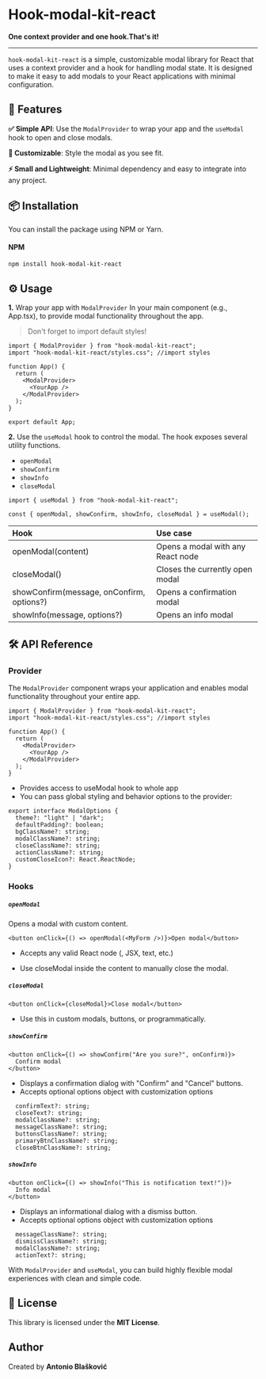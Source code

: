 # **Hook-modal-kit-react**

**One context provider and one hook.That's it!**

---

`hook-modal-kit-react` is a simple, customizable modal library for React that uses a context provider and a hook for handling modal state. It is designed to make it easy to add modals to your React applications with minimal configuration.

## 🚀 **Features**

**✅ Simple API**: Use the `ModalProvider` to wrap your app and the `useModal` hook to open and close modals.

**🎨 Customizable**: Style the modal as you see fit.

**⚡ Small and Lightweight**: Minimal dependency and easy to integrate into any project.

## 📦 **Installation**

You can install the package using NPM or Yarn.

#### NPM

```bash
npm install hook-modal-kit-react
```

## ⚙️ **Usage**

**1.** Wrap your app with `ModalProvider`
In your main component (e.g., App.tsx), to provide modal functionality throughout the app.

> Don't forget to import default styles!

```tsx
import { ModalProvider } from "hook-modal-kit-react";
import "hook-modal-kit-react/styles.css"; //import styles

function App() {
  return (
    <ModalProvider>
      <YourApp />
    </ModalProvider>
  );
}

export default App;
```

**2.** Use the `useModal` hook to control the modal.
The hook exposes several utility functions.

- `openModal`
- `showConfirm`
- `showInfo`
- `closeModal`

```tsx
import { useModal } from "hook-modal-kit-react";

const { openModal, showConfirm, showInfo, closeModal } = useModal();
```

| Hook                                      | Use case                          |
| :---------------------------------------- | :-------------------------------- |
| openModal(content)                        | Opens a modal with any React node |
| closeModal()                              | Closes the currently open modal   |
| showConfirm(message, onConfirm, options?) | Opens a confirmation modal        |
| showInfo(message, options?)               | Opens an info modal               |

## 🛠️ **API Reference**

### **Provider**

The `ModalProvider` component wraps your application and enables modal functionality throughout your entire app.

```tsx
import { ModalProvider } from "hook-modal-kit-react";
import "hook-modal-kit-react/styles.css"; //import styles

function App() {
  return (
    <ModalProvider>
      <YourApp />
    </ModalProvider>
  );
}
```

- Provides access to useModal hook to whole app
- You can pass global styling and behavior options to the provider:

```tsx
export interface ModalOptions {
  theme?: "light" | "dark";
  defaultPadding?: boolean;
  bgClassName?: string;
  modalClassName?: string;
  closeClassName?: string;
  actionClassName?: string;
  customCloseIcon?: React.ReactNode;
}
```

### **Hooks**

##### `openModal`

Opens a modal with custom content.

```tsx
<button onClick={() => openModal(<MyForm />)}>Open modal</button>
```

- Accepts any valid React node (<MyComponent />, JSX, text, etc.)

- Use closeModal inside the content to manually close the modal.

##### `closeModal`

```tsx
<button onClick={closeModal}>Close modal</button>
```

- Use this in custom modals, buttons, or programmatically.

##### `showConfirm`

```tsx
<button onClick={() => showConfirm("Are you sure?", onConfirm)}>
  Confirm modal
</button>
```

- Displays a confirmation dialog with "Confirm" and "Cancel" buttons.
- Accepts optional options object with customization options

```tsx
  confirmText?: string;
  closeText?: string;
  modalClassName?: string;
  messageClassName?: string;
  buttonsClassName?: string;
  primaryBtnClassName?: string;
  closeBtnClassName?: string;
```

##### `showInfo`

```tsx
<button onClick={() => showInfo("This is notification text!")}>
  Info modal
</button>
```

- Displays an informational dialog with a dismiss button.
- Accepts optional options object with customization options

```tsx
  messageClassName?: string;
  dismissClassName?: string;
  modalClassName?: string;
  actionText?: string;
```

With `ModalProvider` and `useModal`, you can build highly flexible modal experiences with clean and simple code.

## 📄 **License**

This library is licensed under the **MIT License**.

## **Author**

Created by **Antonio Blašković**
